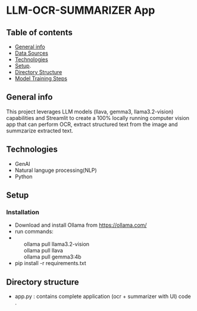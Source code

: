 # LLM-OCR-SUMMARIZER App

## Table of contents
* [General info](#general-info)
* [Data Sources](#data-sources)
* [Technologies](#technologies)
* [Setup](#setup).
* [Directory Structure](#directory-structure)
* [Model Training Steps](#model-training-steps)

## General info
This project leverages LLM models (llava, gemma3, llama3.2-vision) capabilities and Streamlit to create a 100% locally running computer vision app that can perform OCR, extract structured text from the image and summzarize extracted text.

## Technologies
* GenAI
* Natural languge processing(NLP)
* Python

## Setup
### Installation 
* Download and install Ollama from https://ollama.com/
* run commands:
  <li>
      <ul>ollama pull llama3.2-vision</ul>
      <ul>ollama pull llava</ul>
      <ul>ollama pull gemma3:4b</ul>
  </li>
* pip install -r requirements.txt

## Directory structure
* app.py : contains complete application (ocr + summarizer with UI) code .

